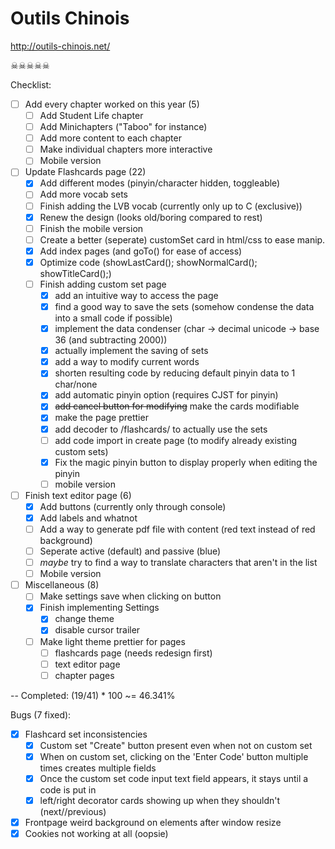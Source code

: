 # Outils Chinois

http://outils-chinois.net/

☠☠☠☠☠

Checklist:
- [ ] Add every chapter worked on this year (5)
	- [ ] Add Student Life chapter
	- [ ] Add Minichapters ("Taboo" for instance)
	- [ ] Add more content to each chapter
	- [ ] Make individual chapters more interactive
	- [ ] Mobile version

- [ ] Update Flashcards page (22)
	- [x] Add different modes (pinyin/character hidden, toggleable)
	- [ ] Add more vocab sets
	- [ ] Finish adding the LVB vocab (currently only up to C (exclusive))
	- [x] Renew the design (looks old/boring compared to rest)
	- [ ] Finish the mobile version
	- [ ] Create a better (seperate) customSet card in html/css to ease manip.
	- [x] Add index pages (and goTo() for ease of access)
	- [x] Optimize code (showLastCard(); showNormalCard(); showTitleCard();)
	- [ ] Finish adding custom set page
		- [x] add an intuitive way to access the page
		- [x] find a good way to save the sets (somehow condense the data into a small code if possible)
		- [x] implement the data condenser (char -> decimal unicode -> base 36 (and subtracting 2000))
		- [x] actually implement the saving of sets
		- [x] add a way to modify current words
		- [x] shorten resulting code by reducing default pinyin data to 1 char/none
		- [x] add automatic pinyin option (requires CJST for pinyin)
		- [x] ~~add cancel button for modifying~~ make the cards modifiable
		- [x] make the page prettier
		- [x] add decoder to /flashcards/ to actually use the sets
		- [ ] add code import in create page (to modify already existing custom sets)
		- [x] Fix the magic pinyin button to display properly when editing the pinyin
		- [ ] mobile version

- [ ] Finish text editor page (6)
	- [x] Add buttons (currently only through console)
	- [x] Add labels and whatnot
	- [ ] Add a way to generate pdf file with content (red text instead of red background)
	- [ ] Seperate active (default) and passive (blue)
	- [ ] *maybe* try to find a way to translate characters that aren't in the list
	- [ ] Mobile version

- [ ] Miscellaneous (8)
	- [ ] Make settings save when clicking on button
	- [x] Finish implementing Settings
		- [x] change theme
		- [x] disable cursor trailer

	- [ ] Make light theme prettier for pages
		- [ ] flashcards page (needs redesign first)
		- [ ] text editor page
		- [ ] chapter pages

--
Completed: (19/41) \* 100 ~= 46.341%

Bugs (7 fixed):
- [x] Flashcard set inconsistencies
	- [x] Custom set "Create" button present even when not on custom set
	- [x] When on custom set, clicking on the 'Enter Code' button multiple times creates multiple fields
	- [x] Once the custom set code input text field appears, it stays until a code is put in
	- [x] left/right decorator cards showing up when they shouldn't (next//previous)
- [x] Frontpage weird background on elements after window resize
- [x] Cookies not working at all (oopsie)